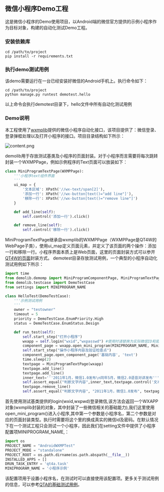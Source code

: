 ## 微信小程序Demo工程
 这是微信小程序的Demo使用项目，以Android端的微信官方提供的示例小程序作为目标对象，构建的自动化测试Demo工程。

### 安装依赖库
```shell
cd /path/to/project
pip install -r requirements.txt
```

### 执行demo测试用例
该demo需要运行在一台已经安装好微信的Android手机上。执行命令如下：
```shell
cd /path/to/project
python manage.py runtest demotest.hello
```
以上命令会执行demotest目录下，hello文件中所有自动化测试用例

### Demo说明
本工程使用了[wxmplib][1]提供的微信小程序自动化接口，该项目提供了：微信登录、登录弹框处理以及打开小程序的接口。项目目录结构如下所示：

![][2]

demolib用于存放测试基类及小程序的页面封装。对于小程序而言需要将每次跳转封装一个WXMPPage，例如示例程序的Text页面可以放装如下：
```python
class MiniProgramTextPage(WXMPPage):
    '''小程序text组件界面
    '''
    ui_map = {
        '文本区域': XPath('//wx-text/span[2]'),
        '添加一行': XPath('//wx-button[text()="add line"]'),
        '移除一行': XPath('//wx-button[text()="remove line"]')
    }

    def add_line(self):
        self.control('添加一行').click()

    def remove_line(self):
        self.control('移除一行').click()

```
MiniProgramTextPage继承自wxmplib的WXMPPage（WXMPPage是QT4W的WebPage子类），使用ui_map定义页面元素，并定义了该页面的两个操作：添加一行和移除一行。小程序界面本质上是Web页面，这里的页面封装方式可以参开[QT4W的页面][3]封装方式。
demotest目录存放测试用例，一个典型的小程序自动化测试用例如下所示：
```python
import time
from demolib.demomp import MiniProgramComponentPage, MiniProgramTextPage
from demolib.testcase import DemoTestCase
from settings import MINIPROGRAM_NAME

class HelloTest(DemoTestCase):
    '''示例测试用例
    '''
    owner = "testowner"
    timeout = 5
    priority = DemoTestCase.EnumPriority.High
    status = DemoTestCase.EnumStatus.Design

    def run_test(self):
        self.start_step("打开小程序")
        wxapp = self.login("wxid","wxpasswd") #使用时请替换为实际微信ID和密码
        component_page = wxapp.open_mini_program(MINIPROGRAM_NAME, MiniProgramComponentPage)
        self.start_step("操作小程序内容及验证检查点")
        component_page.open_component_page('基础内容', 'text')
        time.sleep(2)
        textpage = MiniProgramTextPage(wxapp)
        textpage.add_line()
        textpage.add_line()
        inner_text='''2011年1月，微信1.0发布\n同年5月，微信2.0语音对讲发布'''
        self.assert_equal("判断文字内容",inner_text,textpage.control('文本区域').inner_text)
        textpage.remove_line()
        self.assert_equal("判断文字内容", "2011年1月，微信1.0发布", textpage.control('文本区域').inner_text)


```
首先使用测试基类提供的login(wxid,wxpwd)登录微信,该方法会返回一个WXAPP对象(wxmplib封装的对象，其中封装了一些微信相关的基础能力),我们这里使用open_mini_program()进入小程序,其中第一个参数是小程序名，第二个参数是对应的页面封装类型。执行时需要将这个里的换成真实的微信id及密码。在默认情况下在一个测试工程只会测试一个小程序，因此我们在setting文件中提供了小程序配置项MINIPROGRAM_NAME,：
```python
import os 
PROJECT_NAME = "AndroidWXMPTest"
PROJECT_MODE = "standalone"
PROJECT_ROOT = os.path.dirname(os.path.abspath(__file__))
INSTALLED_APPS = []
DRUN_TASK_ENTRY = 'qt4a.task'
MINIPROGRAM_NAME = '小程序示例'
```
该配置项用于设置小程序名，在测试时可以直接使用该配置项。更多关于测试用例的信息，可以参考[QTA的基础测试用例][4]。




  [1]: https://github.com/qtacore/AndroidWXMPLib
  [2]: image/content.PNG "content.png"
  [3]: https://qt4w.readthedocs.io/zh_CN/latest/usage.html
  [4]: https://qta-testbase.readthedocs.io/zh/latest/testcase.html